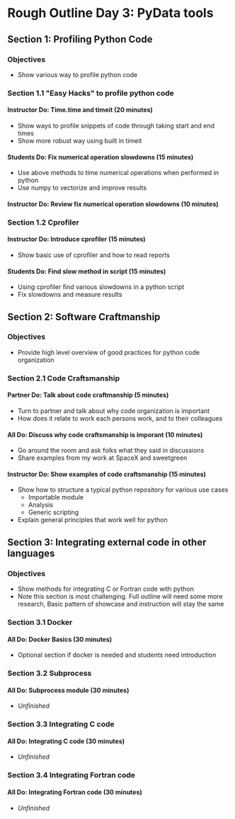 # Rough Outline Day 3: PyData tools

## Section 1: Profiling Python Code

### Objectives
* Show various way to profile python code

### Section 1.1 "Easy Hacks" to profile python code
#### Instructor Do: Time.time and timeit (20 minutes)
* Show ways to profile snippets of code through taking start and end times
* Show more robust way using built in timeit 

#### Students Do: Fix numerical operation slowdowns (15 minutes)
* Use above methods to time numerical operations when performed in python
* Use numpy to vectorize and improve results

#### Instructor Do: Review fix numerical operation slowdowns (10 minutes)

### Section 1.2 Cprofiler
#### Instructor Do: Introduce cprofiler (15 minutes)
* Show basic use of cprofiler and how to read reports

#### Students Do: Find slow method in script (15 minutes)
* Using cprofiler find various slowdowns in a python script
* Fix slowdowns and measure results

## Section 2: Software Craftmanship
### Objectives
* Provide high level overview of good practices for python code organization

### Section 2.1 Code Craftsmanship
#### Partner Do: Talk about code craftmanship (5 minutes)
* Turn to partner and talk about why code organization is important
* How does it relate to work each persons work, and to their colleagues

#### All Do: Discuss why code craftsmanship is imporant (10 minutes)
* Go around the room and ask folks what they said in discussions
* Share examples from my work at SpaceX and sweetgreen

#### Instructor Do: Show examples of code craftsmanship (15 minutes)
* Show how to structure a typical python repository for various use cases
  * Importable module
  * Analysis
  * Generic scripting
* Explain general principles that work well for python

## Section 3: Integrating external code in other languages
### Objectives 
* Show methods for integrating C or Fortran code with python
* Note this section is most challenging. Full outline will need some more research,
Basic pattern of showcase and instruction will stay the same

### Section 3.1 Docker
#### All Do: Docker Basics (30 minutes)
* Optional section if docker is needed and students need introduction

### Section 3.2 Subprocess
#### All Do: Subprocess module (30 minutes)
* *Unfinished* 

### Section 3.3 Integrating C code
#### All Do: Integrating C code (30 minutes)
* *Unfinished* 

### Section 3.4 Integrating Fortran code
#### All Do: Integrating Fortran code (30 minutes)
* *Unfinished* 


